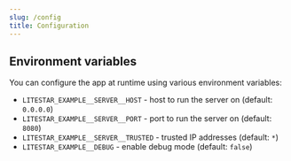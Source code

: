 ```yaml
---
slug: /config
title: Configuration
---
```


## Environment variables

You can configure the app at runtime using various environment variables:

- `LITESTAR_EXAMPLE__SERVER__HOST` -
  host to run the server on
  (default: `0.0.0.0`)
- `LITESTAR_EXAMPLE__SERVER__PORT` -
  port to run the server on
  (default: `8080`)
- `LITESTAR_EXAMPLE__SERVER__TRUSTED` -
  trusted IP addresses
  (default: `*`)
- `LITESTAR_EXAMPLE__DEBUG` -
  enable debug mode
  (default: `false`)
